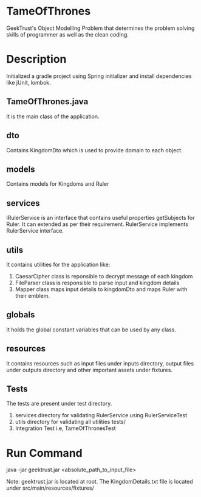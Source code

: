 # TameOfThrones
GeekTrust's Object Modelling Problem that determines the problem solving skills of programmer as well as the clean coding.

# Description

Initialized a gradle project using Spring initializer and install dependencies like jUnit, lombok.

## TameOfThrones.java

It is the main class of the application.

## dto

Contains KingdomDto which is used to provide domain to each object.

## models

Contains models for Kingdoms and Ruler

## services

IRulerService is an interface that contains useful properties getSubjects for Ruler. It can extended as per their requirement.
RulerService implements RulerService interface.

## utils

It contains utilities for the application like:
1. CaesarCipher class is reponsible to decrypt message of each kingdom
2. FileParser class is responsible to parse input and kingdom details
3. Mapper class maps input details to kingdomDto and maps Ruler with their emblem.

## globals

It holds the global constant variables that can be used by any class.

## resources

It contains resources such as input files under inputs directory, output files under outputs directory and other important assets under fixtures.

## Tests

The tests are present under test directory.

1. services directory for validating RulerService using RulerServiceTest
2. utils directory for validating all utilities tests/
3. Integration Test i.e, TameOfThronesTest

# Run Command

java -jar geektrust.jar <absolute_path_to_input_file>

Note: geektrust.jar is located at root. The KingdomDetails.txt file is located under src/main/resources/fixtures/